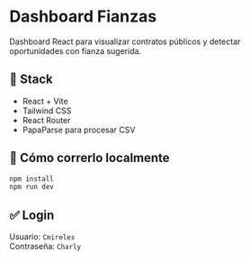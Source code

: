 # Dashboard Fianzas

Dashboard React para visualizar contratos públicos y detectar oportunidades con fianza sugerida.

## 🚀 Stack
- React + Vite
- Tailwind CSS
- React Router
- PapaParse para procesar CSV

## 🧪 Cómo correrlo localmente
```bash
npm install
npm run dev
```

## ✅ Login
Usuario: `Cmireles`  
Contraseña: `Charly`
